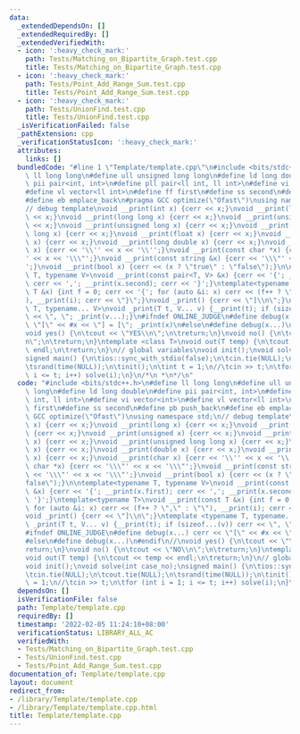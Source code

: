 ```yaml
---
data:
  _extendedDependsOn: []
  _extendedRequiredBy: []
  _extendedVerifiedWith:
  - icon: ':heavy_check_mark:'
    path: Tests/Matching_on_Bipartite_Graph.test.cpp
    title: Tests/Matching_on_Bipartite_Graph.test.cpp
  - icon: ':heavy_check_mark:'
    path: Tests/Point_Add_Range_Sum.test.cpp
    title: Tests/Point_Add_Range_Sum.test.cpp
  - icon: ':heavy_check_mark:'
    path: Tests/UnionFind.test.cpp
    title: Tests/UnionFind.test.cpp
  _isVerificationFailed: false
  _pathExtension: cpp
  _verificationStatusIcon: ':heavy_check_mark:'
  attributes:
    links: []
  bundledCode: "#line 1 \"Template/template.cpp\"\n#include <bits/stdc++.h>\n#define\
    \ ll long long\n#define ull unsigned long long\n#define ld long double\n#define\
    \ pii pair<int, int>\n#define pll pair<ll int, ll int>\n#define vi vector<int>\n\
    #define vl vector<ll int>\n#define ff first\n#define ss second\n#define pb push_back\n\
    #define eb emplace_back\n#pragma GCC optimize(\"Ofast\")\nusing namespace std;\n\
    // debug template\nvoid __print(int x) {cerr << x;}\nvoid __print(long x) {cerr\
    \ << x;}\nvoid __print(long long x) {cerr << x;}\nvoid __print(unsigned x) {cerr\
    \ << x;}\nvoid __print(unsigned long x) {cerr << x;}\nvoid __print(unsigned long\
    \ long x) {cerr << x;}\nvoid __print(float x) {cerr << x;}\nvoid __print(double\
    \ x) {cerr << x;}\nvoid __print(long double x) {cerr << x;}\nvoid __print(char\
    \ x) {cerr << '\\'' << x << '\\'';}\nvoid __print(const char *x) {cerr << '\\\"\
    ' << x << '\\\"';}\nvoid __print(const string &x) {cerr << '\\\"' << x << '\\\"\
    ';}\nvoid __print(bool x) {cerr << (x ? \"true\" : \"false\");}\n\ntemplate<typename\
    \ T, typename V>\nvoid __print(const pair<T, V> &x) {cerr << '{'; __print(x.first);\
    \ cerr << ','; __print(x.second); cerr << '}';}\ntemplate<typename T>\nvoid __print(const\
    \ T &x) {int f = 0; cerr << '{'; for (auto &i: x) cerr << (f++ ? \",\" : \"\"\
    ), __print(i); cerr << \"}\";}\nvoid _print() {cerr << \"]\\n\";}\ntemplate <typename\
    \ T, typename... V>\nvoid _print(T t, V... v) {__print(t); if (sizeof...(v)) cerr\
    \ << \", \"; _print(v...);}\n#ifndef ONLINE_JUDGE\n#define debug(x...) cerr <<\
    \ \"[\" << #x << \"] = [\"; _print(x)\n#else\n#define debug(x...)\n#endif\n//\n\
    void yes() {\n\tcout << \"YES\\n\";\n\treturn;\n}\nvoid no() {\n\tcout << \"NO\\\
    n\";\n\treturn;\n}\ntemplate <class T>\nvoid out(T temp) {\n\tcout << temp <<\
    \ endl;\n\treturn;\n}\n// global variables\nvoid init();\nvoid solve(int case_no);\n\
    signed main() {\n\tios::sync_with_stdio(false);\n\tcin.tie(NULL);\n\tcout.tie(NULL);\n\
    \tsrand(time(NULL));\n\tinit();\n\tint t = 1;\n//\tcin >> t;\n\tfor (int i = 1;\
    \ i <= t; i++) solve(i);\n}\n/*\n *\n*/\n"
  code: "#include <bits/stdc++.h>\n#define ll long long\n#define ull unsigned long\
    \ long\n#define ld long double\n#define pii pair<int, int>\n#define pll pair<ll\
    \ int, ll int>\n#define vi vector<int>\n#define vl vector<ll int>\n#define ff\
    \ first\n#define ss second\n#define pb push_back\n#define eb emplace_back\n#pragma\
    \ GCC optimize(\"Ofast\")\nusing namespace std;\n// debug template\nvoid __print(int\
    \ x) {cerr << x;}\nvoid __print(long x) {cerr << x;}\nvoid __print(long long x)\
    \ {cerr << x;}\nvoid __print(unsigned x) {cerr << x;}\nvoid __print(unsigned long\
    \ x) {cerr << x;}\nvoid __print(unsigned long long x) {cerr << x;}\nvoid __print(float\
    \ x) {cerr << x;}\nvoid __print(double x) {cerr << x;}\nvoid __print(long double\
    \ x) {cerr << x;}\nvoid __print(char x) {cerr << '\\'' << x << '\\'';}\nvoid __print(const\
    \ char *x) {cerr << '\\\"' << x << '\\\"';}\nvoid __print(const string &x) {cerr\
    \ << '\\\"' << x << '\\\"';}\nvoid __print(bool x) {cerr << (x ? \"true\" : \"\
    false\");}\n\ntemplate<typename T, typename V>\nvoid __print(const pair<T, V>\
    \ &x) {cerr << '{'; __print(x.first); cerr << ','; __print(x.second); cerr <<\
    \ '}';}\ntemplate<typename T>\nvoid __print(const T &x) {int f = 0; cerr << '{';\
    \ for (auto &i: x) cerr << (f++ ? \",\" : \"\"), __print(i); cerr << \"}\";}\n\
    void _print() {cerr << \"]\\n\";}\ntemplate <typename T, typename... V>\nvoid\
    \ _print(T t, V... v) {__print(t); if (sizeof...(v)) cerr << \", \"; _print(v...);}\n\
    #ifndef ONLINE_JUDGE\n#define debug(x...) cerr << \"[\" << #x << \"] = [\"; _print(x)\n\
    #else\n#define debug(x...)\n#endif\n//\nvoid yes() {\n\tcout << \"YES\\n\";\n\t\
    return;\n}\nvoid no() {\n\tcout << \"NO\\n\";\n\treturn;\n}\ntemplate <class T>\n\
    void out(T temp) {\n\tcout << temp << endl;\n\treturn;\n}\n// global variables\n\
    void init();\nvoid solve(int case_no);\nsigned main() {\n\tios::sync_with_stdio(false);\n\
    \tcin.tie(NULL);\n\tcout.tie(NULL);\n\tsrand(time(NULL));\n\tinit();\n\tint t\
    \ = 1;\n//\tcin >> t;\n\tfor (int i = 1; i <= t; i++) solve(i);\n}\n/*\n *\n*/\n"
  dependsOn: []
  isVerificationFile: false
  path: Template/template.cpp
  requiredBy: []
  timestamp: '2022-02-05 11:24:10+08:00'
  verificationStatus: LIBRARY_ALL_AC
  verifiedWith:
  - Tests/Matching_on_Bipartite_Graph.test.cpp
  - Tests/UnionFind.test.cpp
  - Tests/Point_Add_Range_Sum.test.cpp
documentation_of: Template/template.cpp
layout: document
redirect_from:
- /library/Template/template.cpp
- /library/Template/template.cpp.html
title: Template/template.cpp
---
```

